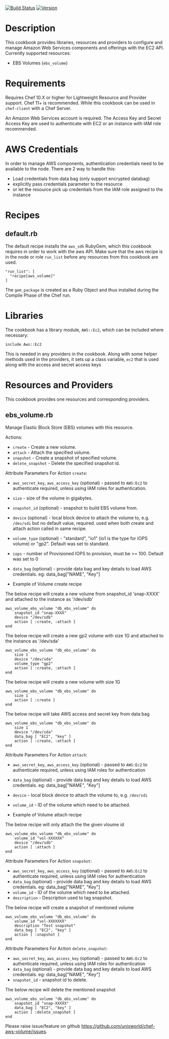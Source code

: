 
[![Build Status](https://secure.travis-ci.org/unixworld/chef-aws-volume.png)](http://travis-ci.org/unixworld/chef-aws-volume)
[![Version](http://img.shields.io/badge/cookbook-0.1.5-blue.svg)](https://github.com/unixworld/chef-aws-volume)

Description
===========

This cookbook provides libraries, resources and providers to configure
and manage Amazon Web Services components and offerings with the EC2
API. Currently supported resources:

* EBS Volumes (`ebs_volume`)

Requirements
============

Requires Chef 10.X or higher for Lightweight Resource and Provider
support. Chef 11+ is recommended. While this cookbook can be used in
`chef-client` with a Chef Server.

An Amazon Web Services account is required. The Access Key and Secret
Access Key are used to authenticate with EC2 or an instance with IAM role recommended.

AWS Credentials
===============

In order to manage AWS components, authentication credentials need to
be available to the node. There are 2 way to handle this:
* Load credentials from data bag (only support encrypted databag)
* explicitly pass credentials parameter to the resource
* or let the resource pick up credentials from the IAM role assigned to the instance


Recipes
=======

default.rb
----------

The default recipe installs the `aws_sdk` RubyGem, which this
cookbook requires in order to work with the aws API. Make sure that
the aws recipe is in the node or role `run_list` before any resources
from this cookbook are used.

    "run_list": [
      "recipe[aws_volume]"
    ]

The `gem_package` is created as a Ruby Object and thus installed
during the Compile Phase of the Chef run.

Libraries
=========

The cookbook has a library module, `AWS::Ec2`, which can be
included where necessary:

    include Aws::Ec2

This is needed in any providers in the cookbook. Along with some
helper methods used in the providers, it sets up a class variable,
`ec2` that is used along with the access and secret access keys

Resources and Providers
=======================

This cookbook provides one resources and corresponding providers.

## ebs_volume.rb

Manage Elastic Block Store (EBS) volumes with this resource.

Actions:

* `create` - Create a new volume.
* `attach` - Attach the specified volume.
* `snapshot` - Create a snapshot of specified volume.
* `delete_snapshot` - Delete the specified snapshot id.

Attribute Parameters For Action `create`:

* `aws_secret_key`, `aws_access_key` (optional) - passed to
  `AWS:Ec2` to authenticate required, unless using IAM roles for authentication.
* `size` - size of the volume in gigabytes.
* `snapshot_id` (optional) - snapshot to build EBS volume from.
* `device` (optional) - local block device to attach the volume to, e.g.
  `/dev/sdi` but no default value, required. used when both create and attach action called in same recipe.
* `volume_type` (optional) - "standard", "io1" (io1 is the type for IOPS volume) or "gp2". Default was set to standard.
* `iops` - number of Provisioned IOPS to provision, must be >= 100. Default was set to 0
* `data_bag` (optional) - provide data bag and key details to load AWS credentials. eg: data_bag["NAME", "Key"] 

* Example of Volume create recipe

The below recipe will create a new volume from snapshot_id 'snap-XXXX' and attached to the instance as '/dev/sdb'

	aws_volume_ebs_volume "db_ebs_volume" do
 		snapshot_id "snap-XXXX"
 		device "/dev/sdb"
 		action [ :create, :attach ]
	end 

The below recipe will create a new gp2 volume with size 1G and attached to the instance as '/dev/sda'

	aws_volume_ebs_volume "db_ebs_volume" do
		size 1
		device "/dev/sda"
		volume_type "gp2"
 		action [ :create, :attach ]
	end

The below recipe will create a new volume with size 1G

	aws_volume_ebs_volume "db_ebs_volume" do
		size 1
 		action [ :create ]
	end


The below recipe will take AWS access and secret key from data bag
	
	aws_volume_ebs_volume "db_ebs_volume" do
		size 1
		device "/dev/sda"
		data_bag [ "EC2", "key" ]
 		action [ :create, :attach ]
	end

Attribute Parameters For Action `attach`:

* `aws_secret_key`, `aws_access_key` (optional) - passed to
  `AWS:Ec2` to authenticate required, unless using IAM roles for authentication
* `data_bag` (optional) - provide data bag and key details to load AWS credentials. eg: data_bag["NAME", "Key"] 
* `device` - local block device to attach the volume to, e.g. `/dev/sdi`
* `volume_id` - ID of the volume which need to be attached.

* Example of Volume attach recipe

The below recipe will only attach the the given vloume id 
	
	aws_volume_ebs_volume "db_ebs_volume" do
		volume_id "vol-XXXXXX"
		device "/dev/sdb"
		action [ :attach ]
	end

Attribute Parameters For Action `snapshot`:

* `aws_secret_key`, `aws_access_key` (optional) - passed to
  `AWS:Ec2` to authenticate required, unless using IAM roles for authentication
* `data_bag` (optional) - provide data bag and key details to load AWS credentials. eg: data_bag["NAME", "Key"] 
* `volume_id` - ID of the volume which need to be attached.
* `description` - Description used to tag snapshot.


The below recipe will create a snapshot of mentioned volume
	
	aws_volume_ebs_volume "db_ebs_volume" do
    	volume_id "vol-XXXXXXX"
    	description "Test snapshot"
    	data_bag [ "EC2", "key" ]
    	action [ :snapshot ]
	end

Attribute Parameters For Action `delete_snapshot`:

* `aws_secret_key`, `aws_access_key` (optional) - passed to
  `AWS:Ec2` to authenticate required, unless using IAM roles for authentication
* `data_bag` (optional) - provide data bag and key details to load AWS credentials. eg: data_bag["NAME", "Key"] 
* `snapshot_id` - snapshot id to delete.

The below recipe will delete the mentioned snapshot
	
	aws_volume_ebs_volume "db_ebs_volume" do
    	snapshot_id "snap-XXXXX"
    	data_bag [ "EC2", "key" ]
    	action [ :delete_snapshot ]
	end



Please raise issue/feature on github https://github.com/unixworld/chef-aws-volume/issues.
